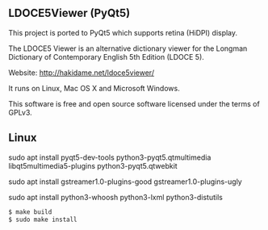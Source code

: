 ## LDOCE5Viewer (PyQt5)

This project is ported to PyQt5 which supports retina (HiDPI) display.  

The LDOCE5 Viewer is an alternative dictionary viewer for the Longman Dictionary of Contemporary English 5th Edition (LDOCE 5).

Website: http://hakidame.net/ldoce5viewer/

It runs on Linux, Mac OS X and Microsoft Windows.

This software is free and open source software licensed under the terms of GPLv3.

## Linux

sudo apt install pyqt5-dev-tools python3-pyqt5.qtmultimedia libqt5multimedia5-plugins python3-pyqt5.qtwebkit

sudo apt install gstreamer1.0-plugins-good gstreamer1.0-plugins-ugly

sudo apt install python3-whoosh python3-lxml python3-distutils


```bash
$ make build
$ sudo make install
```
